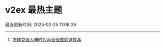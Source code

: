 # v2ex 最热主题

最近更新时间: 2025-02-25 11:08:39

--- 
1. [怎样克服入睡时对声音很敏感这件事](https://www.v2ex.com/t/1113983) 
